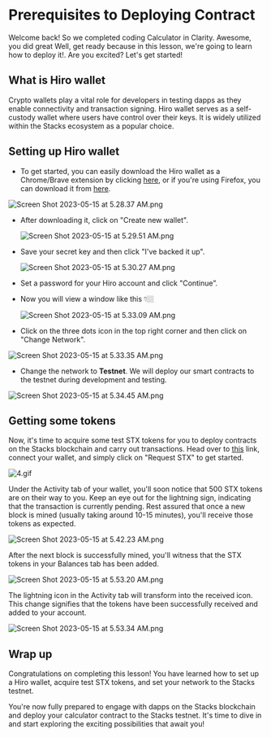 # Prerequisites to Deploying Contract

Welcome back!  So we completed coding Calculator in Clarity. Awesome, you did great Well, get ready because in this lesson, we're going to learn how to deploy it!. Are you excited? Let's get started!

## What is Hiro wallet

Crypto wallets play a vital role for developers in testing dapps as they enable connectivity and transaction signing. Hiro wallet serves as a self-custody wallet where users have control over their keys. It is widely utilized within the Stacks ecosystem as a popular choice.

## Setting up Hiro wallet

- To get started, you can easily download the Hiro wallet as a Chrome/Brave extension by clicking [here](https://chrome.google.com/webstore/detail/hiro-wallet/ldinpeekobnhjjdofggfgjlcehhmanlj), or if you're using Firefox, you can download it from [here](https://addons.mozilla.org/en-US/firefox/addon/hiro-wallet/).

![Screen Shot 2023-05-15 at 5.28.37 AM.png](https://github.com/0xmetaschool/Learning-Projects/raw/main/Code%20a%20BRC-20%20token%20in%20Clarity%20on%20Stacks%20Blockchain%20I%20Metaschool/2.%20Unleash%20the%20Power%20of%20Clarity%20Programming%20Language/Prerequisites%20to%20Deploying%20Contract%204dcbbec29cff4d7997f16a453b744c35/Screen_Shot_2023-05-15_at_5.28.37_AM.png)

- After downloading it, click on "Create new wallet".
    
    ![Screen Shot 2023-05-15 at 5.29.51 AM.png](https://github.com/0xmetaschool/Learning-Projects/raw/main/Code%20a%20BRC-20%20token%20in%20Clarity%20on%20Stacks%20Blockchain%20I%20Metaschool/2.%20Unleash%20the%20Power%20of%20Clarity%20Programming%20Language/Prerequisites%20to%20Deploying%20Contract%204dcbbec29cff4d7997f16a453b744c35/Screen_Shot_2023-05-15_at_5.29.51_AM.png)
    
- Save your secret key and then click "I've backed it up".
    
    ![Screen Shot 2023-05-15 at 5.30.27 AM.png](https://github.com/0xmetaschool/Learning-Projects/raw/main/Code%20a%20BRC-20%20token%20in%20Clarity%20on%20Stacks%20Blockchain%20I%20Metaschool/2.%20Unleash%20the%20Power%20of%20Clarity%20Programming%20Language/Prerequisites%20to%20Deploying%20Contract%204dcbbec29cff4d7997f16a453b744c35/Screen_Shot_2023-05-15_at_5.30.27_AM.png)
    
- Set a password for your Hiro account and click "Continue”.
- Now you will view a window like this 👇🏼
    
    ![Screen Shot 2023-05-15 at 5.33.09 AM.png](https://github.com/0xmetaschool/Learning-Projects/raw/main/Code%20a%20BRC-20%20token%20in%20Clarity%20on%20Stacks%20Blockchain%20I%20Metaschool/2.%20Unleash%20the%20Power%20of%20Clarity%20Programming%20Language/Prerequisites%20to%20Deploying%20Contract%204dcbbec29cff4d7997f16a453b744c35/Screen_Shot_2023-05-15_at_5.33.09_AM.png)
    

- Click on the three dots icon in the top right corner and then click on "Change Network".

![Screen Shot 2023-05-15 at 5.33.35 AM.png](https://github.com/0xmetaschool/Learning-Projects/raw/main/Code%20a%20BRC-20%20token%20in%20Clarity%20on%20Stacks%20Blockchain%20I%20Metaschool/2.%20Unleash%20the%20Power%20of%20Clarity%20Programming%20Language/Prerequisites%20to%20Deploying%20Contract%204dcbbec29cff4d7997f16a453b744c35/Screen_Shot_2023-05-15_at_5.33.35_AM.png)

- Change the network to **Testnet**. We will deploy our smart contracts to the testnet during development and testing.

![Screen Shot 2023-05-15 at 5.34.45 AM.png](https://github.com/0xmetaschool/Learning-Projects/raw/main/Code%20a%20BRC-20%20token%20in%20Clarity%20on%20Stacks%20Blockchain%20I%20Metaschool/2.%20Unleash%20the%20Power%20of%20Clarity%20Programming%20Language/Prerequisites%20to%20Deploying%20Contract%204dcbbec29cff4d7997f16a453b744c35/Screen_Shot_2023-05-15_at_5.34.45_AM.png)

## Getting some tokens

Now, it's time to acquire some test STX tokens for you to deploy contracts on the Stacks blockchain and carry out transactions. Head over to [this](https://explorer.hiro.so/sandbox/faucet?chain=testnet) link, connect your wallet, and simply click on "Request STX" to get started.

![4.gif](https://github.com/0xmetaschool/Learning-Projects/raw/main/Code%20a%20BRC-20%20token%20in%20Clarity%20on%20Stacks%20Blockchain%20I%20Metaschool/2.%20Unleash%20the%20Power%20of%20Clarity%20Programming%20Language/Prerequisites%20to%20Deploying%20Contract%204dcbbec29cff4d7997f16a453b744c35/4.gif)

Under the Activity tab of your wallet, you'll soon notice that 500 STX tokens are on their way to you. Keep an eye out for the lightning sign, indicating that the transaction is currently pending. Rest assured that once a new block is mined (usually taking around 10-15 minutes), you'll receive those tokens as expected.

![Screen Shot 2023-05-15 at 5.42.23 AM.png](https://github.com/0xmetaschool/Learning-Projects/raw/main/Code%20a%20BRC-20%20token%20in%20Clarity%20on%20Stacks%20Blockchain%20I%20Metaschool/2.%20Unleash%20the%20Power%20of%20Clarity%20Programming%20Language/Prerequisites%20to%20Deploying%20Contract%204dcbbec29cff4d7997f16a453b744c35/Screen_Shot_2023-05-15_at_5.42.23_AM.png)

After the next block is successfully mined, you'll witness that the STX tokens in your Balances tab has been added. 

![Screen Shot 2023-05-15 at 5.53.20 AM.png](https://github.com/0xmetaschool/Learning-Projects/raw/main/Code%20a%20BRC-20%20token%20in%20Clarity%20on%20Stacks%20Blockchain%20I%20Metaschool/2.%20Unleash%20the%20Power%20of%20Clarity%20Programming%20Language/Prerequisites%20to%20Deploying%20Contract%204dcbbec29cff4d7997f16a453b744c35/Screen_Shot_2023-05-15_at_5.53.20_AM.png)

The lightning icon in the Activity tab will transform into the received icon. This change signifies that the tokens have been successfully received and added to your account.

![Screen Shot 2023-05-15 at 5.53.34 AM.png](https://github.com/0xmetaschool/Learning-Projects/raw/main/Code%20a%20BRC-20%20token%20in%20Clarity%20on%20Stacks%20Blockchain%20I%20Metaschool/2.%20Unleash%20the%20Power%20of%20Clarity%20Programming%20Language/Prerequisites%20to%20Deploying%20Contract%204dcbbec29cff4d7997f16a453b744c35/Screen_Shot_2023-05-15_at_5.53.34_AM.png)

## Wrap up

Congratulations on completing this lesson! You have learned how to set up a Hiro wallet, acquire test STX tokens, and set your network to the Stacks testnet. 

You're now fully prepared to engage with dapps on the Stacks blockchain and deploy your calculator contract to the Stacks testnet. It's time to dive in and start exploring the exciting possibilities that await you!